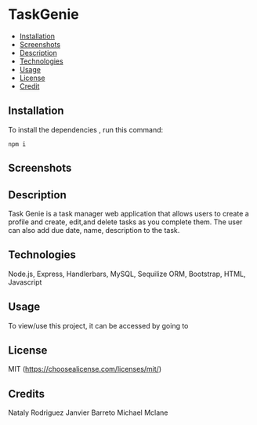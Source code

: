# TaskGenie

* [Installation](#installation)
* [Screenshots](#screenshots)
* [Description](#description)
* [Technologies](#technologies)
* [Usage](#usage)
* [License](#license)
* [Credit](#credits)
## Installation
To install the dependencies , run this command:
```
npm i
```
## Screenshots
 


## Description
Task Genie is a task manager web application that allows users to create a profile and create, edit,and delete tasks as you complete them. The user can also add due date, name, description to the task.

## Technologies
Node.js, Express, Handlerbars, MySQL, Sequilize ORM, Bootstrap, HTML, Javascript

## Usage
To view/use this project, it can be accessed by going to

## License
MIT (https://choosealicense.com/licenses/mit/)

## Credits
Nataly Rodriguez
Janvier Barreto
Michael Mclane